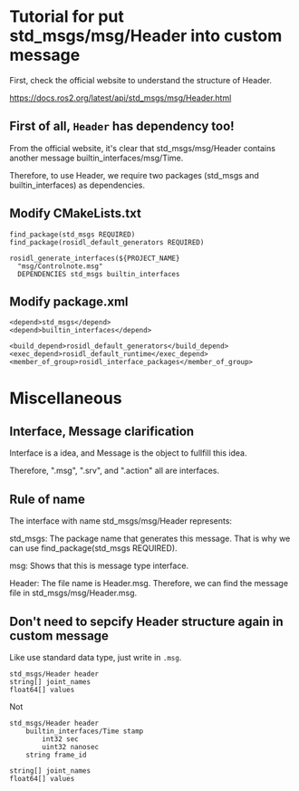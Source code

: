 # Tutorial for put std_msgs/msg/Header into custom message
First, check the official website to understand the structure of Header.

https://docs.ros2.org/latest/api/std_msgs/msg/Header.html

## First of all, `Header` has dependency too!
From the official website, it's clear that std_msgs/msg/Header contains another message builtin_interfaces/msg/Time.

Therefore, to use Header, we require two packages (std_msgs and builtin_interfaces) as dependencies.

## Modify CMakeLists.txt
```
find_package(std_msgs REQUIRED)
find_package(rosidl_default_generators REQUIRED)

rosidl_generate_interfaces(${PROJECT_NAME}
  "msg/Controlnote.msg"
  DEPENDENCIES std_msgs builtin_interfaces
```

## Modify package.xml
```
<depend>std_msgs</depend>
<depend>builtin_interfaces</depend>

<build_depend>rosidl_default_generators</build_depend>
<exec_depend>rosidl_default_runtime</exec_depend>
<member_of_group>rosidl_interface_packages</member_of_group>
```

# Miscellaneous

## Interface, Message clarification
Interface is a idea, and Message is the object to fullfill this idea.

Therefore, ".msg", ".srv", and ".action" all are interfaces.

## Rule of name
The interface with name std_msgs/msg/Header represents:

std_msgs: The package name that generates this message. That is why we can use find_package(std_msgs REQUIRED).

msg: Shows that this is message type interface.

Header: The file name is Header.msg. Therefore, we can find the message file in std_msgs/msg/Header.msg.

## Don't need to sepcify Header structure again in custom message
Like use standard data type, just write in `.msg`.
```
std_msgs/Header header
string[] joint_names
float64[] values
```
Not
```
std_msgs/Header header
	builtin_interfaces/Time stamp
		int32 sec
		uint32 nanosec
	string frame_id
	
string[] joint_names
float64[] values
```
